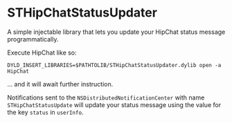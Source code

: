STHipChatStatusUpdater
=============

A simple injectable library that lets you update your HipChat status message programmatically.

Execute HipChat like so:

`DYLD_INSERT_LIBRARIES=$PATHTOLIB/STHipChatStatusUpdater.dylib open -a HipChat`

… and it will await further instruction.

Notifications sent to the `NSDistributedNotificationCenter` with name `STHipChatStatusUpdate` will update your status message using the value for the key `status` in `userInfo`.
